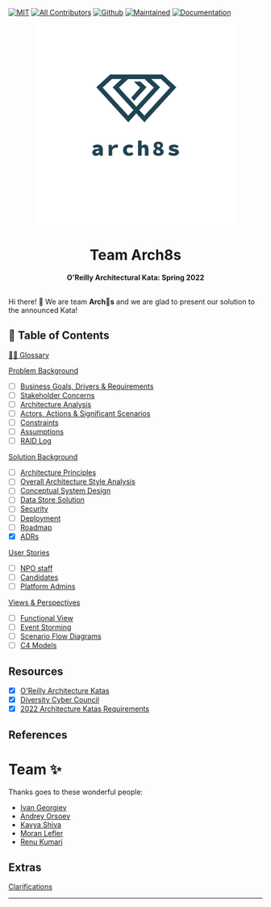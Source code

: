 [![MIT](https://img.shields.io/badge/License-MIT-orange)](LICENSE)
[![All Contributors](https://img.shields.io/badge/All_Contributors-2-orange.svg)](#team-)
[![Github](https://img.shields.io/badge/Github-arch8s/spring_2022-orange)](https://github.com/arch8s/spring-2022)
[![Maintained](https://img.shields.io/badge/Maintained-yes-orange)](https://github.com/arch8s/spring-2022)
[![Documentation](https://img.shields.io/badge/Documentation-in_progress-orange)](https://github.com/arch8s/spring-2022)

<div align='center'>
  <img src="assets/images/arch8s.png" alt="Arch8s"/>
  <h1>Team <strong>Arch8s</strong></h1>
  <b>O'Reilly Architectural Kata: Spring 2022</b>
</div>

<br />

Hi there! 👋 We are team <b title="Archistratigs">Arch🎱s</b> and we are glad to present our solution to the announced Kata!

## 📖 Table of Contents

[🧑‍🚀 Glossary](Glossary.md)

[Problem Background](1.Problem/README.md)

- [ ] [Business Goals, Drivers & Requirements](1.Problem/1.1.BusinessGoalsDriversAndRequirements.md)
- [ ] [Stakeholder Concerns](1.Problem/1.2.StakeholderConcerns.md)
- [ ] [Architecture Analysis](1.Problem/1.3.ArchitectureAnalysis.md)
- [ ] [Actors, Actions & Significant Scenarios](1.Problem/1.4.ActorsActionsAndSignificantScenarios.md)
- [ ] [Constraints](1.Problem/1.5.Constraints.md)
- [ ] [Assumptions](1.Problem/1.6.Assumptions.md)
- [ ] [RAID Log](1.Problem/1.7.RAID.md)

[Solution Background](2.Solution/README.md)

- [ ] [Architecture Principles](2.Solution/ArchitecturePrinciples.md)
- [ ] [Overall Architecture Style Analysis](2.Solution/ArchitectureAnalysis.md)
- [ ] [Conceptual System Design](2.Solution/Conceptual.md)
- [ ] [Data Store Solution](2.Solution/DataStore.md)
- [ ] [Security](2.Solution/Security.md)
- [ ] [Deployment](2.Solution/Deployment.md)
- [ ] [Roadmap](2.Solution/Roadmap.md)
- [x] [ADRs](5.ADRs/README.md)

[User Stories](3.UserStories/README.md)

- [ ] [NPO staff](3.UserStories/NPO/Staff/CRUD.md)
- [ ] [Candidates](3.UserStories/Candidate/CRUD.md)
- [ ] [Platform Admins](3.UserStories/Platform/Admin/CRUD.md)

[Views & Perspectives](4.Views/README.md)

- [ ] [Functional View](4.Views/FunctionalView/README.md)
- [ ] [Event Storming](4.Views/EventStorming/README.md)
- [ ] [Scenario Flow Diagrams](4.Views/Scenarios/README.md)
- [ ] [C4 Models](4.Views/C4Models/README.md)

## Resources <a href='#' id='resources'></a>

- [x] [O'Reilly Architecture Katas](https://learning.oreilly.com/featured/architectural-katas/)
- [x] [Diversity Cyber Council](https://www.diversitycybercouncil.com/)
- [x] [2022 Architecture Katas Requirements](assets/docs/diversitycybercouncilkatarequirements20221653334648065.pdf)

## References

# Team ✨

Thanks goes to these wonderful people:

- [Ivan Georgiev](https://www.linkedin.com/in/ivan-georgiev-859b219/)
- [Andrey Orsoev](https://www.linkedin.com/in/andreyorsoev)
- [Kavya Shiva](https://www.linkedin.com/in/kavyashiva)
- [Moran Lefler](https://www.linkedin.com/in/moranlefler/)
- [Renu Kumari](https://www.linkedin.com/in/renu-kumari-827b8293/)

## Extras

[Clarifications](Clarifications.md)

---
